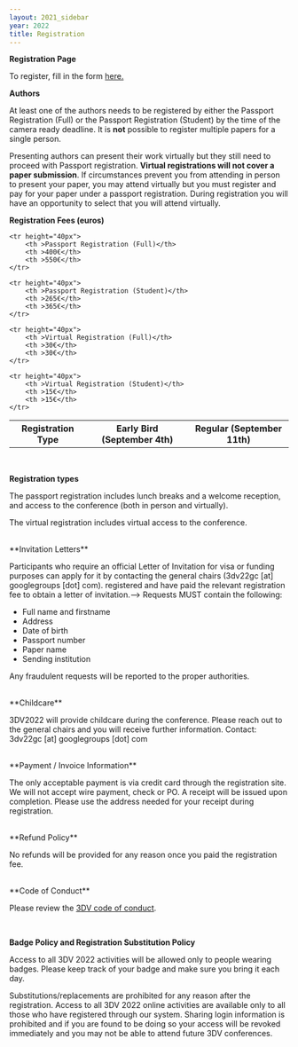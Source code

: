 ```yaml
---
layout: 2021_sidebar
year: 2022
title: Registration
---
```


**Registration Page**

To register, fill in the form [here.]({{site.url}}/{{page.year}}/registration-form)

**Authors**

At least one of the authors needs to be registered by either the Passport
Registration (Full) or the Passport Registration (Student) by the time of the
camera ready deadline. 
It is **not** possible to register multiple papers for a single person. 

Presenting authors can present their work virtually but they still need to
proceed with Passport registration.
**Virtual registrations will not cover a paper submission**. If circumstances
prevent you from attending in person to present your paper, you may attend
virtually but you must register and pay for your paper under a passport
registration. During registration you will have an opportunity to select that
you will attend virtually.

**Registration Fees (euros)**

<table style="border-collapse: collapse; border: none; width: 100%;">
    <tr height="40px">
        <th >Registration Type</th>
        <th >Early Bird (September 4th)</th>
        <th >Regular (September 11th)</th>
    </tr>

    <tr height="40px">
        <th >Passport Registration (Full)</th>
        <th >400€</th>
        <th >550€</th>
    </tr>
    
    <tr height="40px">
        <th >Passport Registration (Student)</th>
        <th >265€</th>
        <th >365€</th>
    </tr>

    <tr height="40px">
        <th >Virtual Registration (Full)</th>
        <th >30€</th>
        <th >30€</th>
    </tr>

    <tr height="40px">
        <th >Virtual Registration (Student)</th>
        <th >15€</th>
        <th >15€</th>
    </tr>
</table>

<br>

**Registration types**

The passport registration includes lunch breaks and a welcome reception,
and access to the conference (both in person and virtually). 

The virtual registration includes virtual access to the conference.


<br>
**Invitation Letters**

Participants who require an official Letter of Invitation for visa or funding
purposes can apply for it by contacting the general chairs
(3dv22gc [at] googlegroups [dot] com). 
registered and have paid the relevant registration fee to obtain a letter of
invitation.-->
Requests MUST contain the following:

- Full name and firstname
- Address
- Date of birth
- Passport number
- Paper name
- Sending institution

Any fraudulent requests will be reported to the proper authorities.

<br>
**Childcare**

3DV2022 will provide childcare during the conference. Please reach out to the
general chairs and you will receive further information. Contact: 3dv22gc [at] googlegroups [dot] com  

<br>
**Payment / Invoice Information**

The only acceptable payment is via credit card through the registration site.
We will not accept wire payment, check or PO. A receipt will be issued upon
completion.  Please use the address needed for your receipt during
registration.

<br>
**Refund Policy**

No refunds will be provided for any reason once you paid the registration fee.

<br>
**Code of Conduct**

Please review the [3DV code of conduct]({{site.url}}/{{page.year}}/code-of-conduct).

<br>

**Badge Policy and Registration Substitution Policy**

Access to all 3DV 2022 activities will be allowed only to people wearing badges.
Please keep track of your badge and make sure you bring it each day.

Substitutions/replacements are prohibited for any reason after the
registration. Access to all 3DV 2022 online activities are available only to
all those who have registered through our system. Sharing login information is
prohibited and if you are found to be doing so your access will be revoked
immediately and you may not be able to attend future 3DV conferences.
